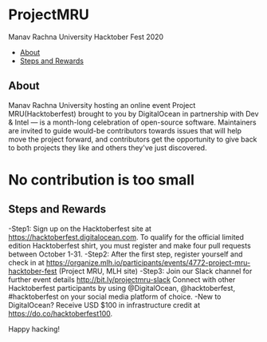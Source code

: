 # ProjectMRU
Manav Rachna University Hacktober Fest 2020

<!-- toc -->

- [About](#about)
- [Steps and Rewards](#steps-and-rewards)

<!-- tocstop -->

## About
Manav Rachna University hosting an online event Project MRU(Hacktoberfest)
brought to you by DigitalOcean in partnership with Dev & Intel — is a month-long celebration of open-source software.
Maintainers are invited to guide would-be contributors towards issues that will help move the project forward, and contributors get the opportunity to give back to both projects they like and others they've just discovered.

# No contribution is too small

## Steps and Rewards
-Step1: Sign up on the Hacktoberfest site at https://hacktoberfest.digitalocean.com. To qualify for the official limited edition Hacktoberfest shirt, you must register and make four pull requests between October 1-31.
-Step2: After the first step, register yourself and check in at  https://organize.mlh.io/participants/events/4772-project-mru-hacktober-fest (Project MRU, MLH site)
-Step3: Join our Slack channel for further event details http://bit.ly/projectmru-slack
Connect with other Hacktoberfest participants by using @DigitalOcean, @hacktoberfest, #hacktoberfest on your social media platform of choice.
-New to DigitalOcean? Receive USD $100 in infrastructure credit at https://do.co/hacktoberfest100.

Happy hacking!
